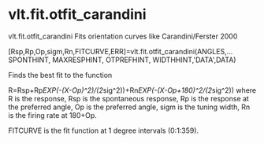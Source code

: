 # vlt.fit.otfit_carandini

  vlt.fit.otfit_carandini Fits orientation curves like Carandini/Ferster 2000
 
   [Rsp,Rp,Op,sigm,Rn,FITCURVE,ERR]=vlt.fit.otfit_carandini(ANGLES,...
          SPONTHINT, MAXRESPHINT, OTPREFHINT, WIDTHHINT,'DATA',DATA) 
 
   Finds the best fit to the function
 
   R=Rsp+Rp*EXP(-(X-Op)^2)/(2*sig^2))+Rn*EXP(-(X-Op+180)^2/(2*sig^2))
   where R is the response, Rsp is the spontaneous response, Rp is 
   the response at the preferred angle, Op is the preferred angle,
   sigm is the tuning width, Rn is the firing rate at 180+Op.
 
   
   
   FITCURVE is the fit function at 1 degree intervals (0:1:359).
